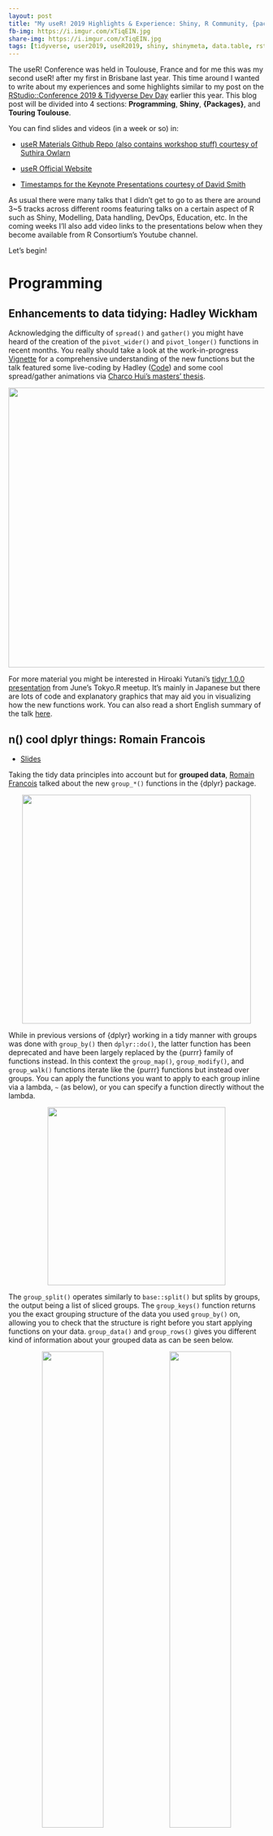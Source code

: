 ```yaml
---
layout: post
title: "My useR! 2019 Highlights & Experience: Shiny, R Community, {packages}, and more!"
fb-img: https://i.imgur.com/xTiqEIN.jpg
share-img: https://i.imgur.com/xTiqEIN.jpg
tags: [tidyverse, user2019, useR2019, shiny, shinymeta, data.table, rstats, r-bloggers]
---
```


The useR! Conference was held in Toulouse, France and for me this
was my second useR! after my first in Brisbane last year. This time
around I wanted to write about my experiences and some highlights
similar to my post on the [RStudio::Conference 2019 & Tidyverse Dev
Day](https://ryo-n7.github.io/2019-01-25-tidyversedevday-rstudioconf-reflections/)
earlier this year. This blog post will be divided into 4 sections: **Programming**, **Shiny**, **{Packages}**, and **Touring Toulouse**.

You can find slides and videos (in a week or so) in:

-   [useR Materials Github Repo (also contains workshop
    stuff) courtesy of Suthira Owlarn](https://github.com/sowla/useR2019-materials)

-   [useR Official
    Website](https://user2019.r-project.org/talk_schedule/)

-   [Timestamps for the Keynote Presentations courtesy of David
    Smith](https://blog.revolutionanalytics.com/2019/07/user2019-keynotes.html)

As usual there were many talks that I didn’t get to go to as there are
around 3\~5 tracks across different rooms featuring talks on a certain
aspect of R such as Shiny, Modelling, Data handling, DevOps, Education,
etc. In the coming weeks I’ll also add video links to
the presentations below when they become available from R Consortium’s
Youtube channel.

Let’s begin!

Programming
===========

Enhancements to data tidying: Hadley Wickham
--------------------------------------------

Acknowledging the difficulty of `spread()` and `gather()` you might have heard of the creation of the `pivot_wider()` and `pivot_longer()` functions in recent
months. You really should take a look at the work-in-progress
[Vignette](https://tidyr.tidyverse.org/dev/articles/pivot.html) for a comprehensive understanding of the new functions but the
talk featured some live-coding by Hadley
([Code](https://gist.github.com/hadley/eb5c97bfbf257d133a7337b33d9f02d1))
and some cool spread/gather animations via [Charco Hui’s masters’
thesis](https://github.com/chrk623/dataAnim).

<img src="../assets/2019-07-21-user2019-reflections_files/wide-long.gif" style="display: block; margin: auto;" width = "550" />

For more material you might be interested in Hiroaki Yutani’s [tidyr
1.0.0 presentation](https://speakerdeck.com/yutannihilation/tidyr-pivot)
from June’s Tokyo.R meetup. It’s mainly in Japanese but there are lots
of code and explanatory graphics that may aid you in visualizing how the
new functions work. You can also read a short English summary of the
talk [here](https://ryo-n7.github.io/2019-07-05-tokyoR-79-roundup/).

n() cool dplyr things: Romain Francois
--------------------------------------

* [Slides](https://speakerdeck.com/romainfrancois/n-cool-number-dplyr-things)

Taking the tidy data principles into account but for **grouped data**,
[Romain Francois](https://twitter.com/romain_francois) talked about the new `group_*()` functions in the
{dplyr} package.

<img src="../assets/2019-07-21-user2019-reflections_files/group-hug.PNG" style="display: block; margin: auto;" width = "450" />

While in previous versions of {dplyr} working in a tidy manner with
groups was done with `group_by()` then `dplyr::do()`, the latter
function has been deprecated and have been largely replaced by the
{purrr} family of functions instead. In this context the `group_map()`,
`group_modify()`, and `group_walk()` functions iterate like the {purrr}
functions but instead over groups. You can apply the functions you want
to apply to each group inline via a lambda, `~` (as below), or you can
specify a function directly without the lambda.

<img src="../assets/2019-07-21-user2019-reflections_files/group-map.PNG" style="display: block; margin: auto;" width = "350" />

The `group_split()` operates similarly to `base::split()` but splits by
groups, the output being a list of sliced groups. The `group_keys()`
function returns you the exact grouping structure of the data you used
`group_by()` on, allowing you to check that the structure is right
before you start applying functions on your data. `group_data()` and
`group_rows()` gives you different kind of information about your
grouped data as can be seen below.

<p float="left" align="center">
<img src="../assets/2019-07-21-user2019-reflections_files/group-data.PNG" width="49%" />
<img src="../assets/2019-07-21-user2019-reflections_files/group-rows.PNG" width="49%" />
</p>

To shorten the `group_by() %>% summarize()` workflow you could instead
use the `summarize_at()` function. You can select specific columns with
`vars()`, then actions via a lambda, `~`, and you can specify multiple
functions with `list()`.

<img src="../assets/2019-07-21-user2019-reflections_files/summarize-at.PNG" style="display: block; margin: auto;" width = "450" />

Romain also talked about the [{dance}](https://github.com/romainfrancois/dance) package which is mainly used to experiment and test out possible new {dplyr} functions by leveraging the
relatively new [{vctrs}](https://github.com/r-lib/vctrs) and [{rlang}](https://rlang.r-lib.org/) packages’ features. The package has a theme of using famous dance moves as the function names!

<img src="../assets/2019-07-21-user2019-reflections_files/dance-pkg.PNG" style="display: block; margin: auto;" width = "450" />

Reusing tidyverse code - Lionel Henry
-------------------------------------

* [Slides](https://user2019.r-project.org/static/pres/t258268.pdf)

[Lionel Henry](https://twitter.com/_lionelhenry) talked about programming using {tidyverse} functions. As an
introduction he went over data masking in {dplyr} and how it is
optimized for interactive coding and single-use `%>%`s. The usage of
non-standard evaluation (NSE) makes analyses easy as you can focus on the data rather than the
data structure. However, we hit a stumbling block when it comes to when
we want to create custom functions to program with {dplyr}. This is the
difference between computing in the work space (as needed) versus
computing in a data mask.

<p float="left" align="center">
<img src="../assets/2019-07-21-user2019-reflections_files/data-mask.PNG" width="49%" />
<img src="../assets/2019-07-21-user2019-reflections_files/data-mask2.PNG" width="49%" />
</p>

This is where `tidyeval` comes into play via [{rlang}](https://rlang.r-lib.org/) for flexible and robust programming in the tidyverse. However {rlang} confused a lot of
people due to the strange new syntax it introduced such as the `!!`,
`!!!`, and `enquo()`. Also, it introduced new concepts such as
quasi-quotation and quosures that made it hard to learn for people
especially with those without a programming background. Acknowledging
this obstacle, `{{ arg }}` was introduced to make creating tidyeval
functions easier. The new `{{ }}` (read as “curly-curly”) operator was
inspired by the {glue} package and is a short cut for `!!enquo(var)`.

<img src="../assets/2019-07-21-user2019-reflections_files/curlycurly.PNG" style="display: block; margin: auto;" width = "450" />

Shiny
=====

Keynote \#2: Shiny apps and Reproducibility - Joe Cheng
-------------------------------------------------------

* [Slides](https://user2019.r-project.org/static/pres/keynote_201907110915.zip)

Compared to a R script or R Markdown document, reproducibility suffers
in Shiny apps as the outputs are transient and **not** archivable.
RStudio's [Joe Cheng](https://twitter.com/jcheng/) talked about how reproducible analysis with Shiny is inconvenient as reenacting the
user’s interaction steps is necessary. A case for having a simple
**CLICK** button to view/download a reproducible artifact can be seen in
various industries such as:

-   ex. Drug research/pharma validation (workflow)
-   ex. Teaching: statistical concepts and code snippets
-   ex. Gadgets/add-ins: building `ggplots`, regex, and SQL queries then
    insert the code into source/console editor

The different possible outputs we might want from a Shiny app are:

-   To download the RMD or R file as the artifact
-   To download a ZIP with source code & data, other supporting files,
    and the actual rendered result

From there Joe talks about how there are a number of options available
such as :

1.  Copy-paste: Have a Shiny app **and** RMD report
    - Pros: Copy-pasted code is high fidelity and easy to understand
    - Cons: Two copies must be kept in sync and method will not work for
      more dynamic apps

2.  Lexical analysis: automatically generate scripts from app source
    code (static analysis and heuristics)
    - Pros: Easy to add to app
    - Cons: Not ALL apps can be translated automatically
    - Generated code may **not** be camera ready as it may contain lots of
      code relating to the Shiny app’s structure

3.  Programmatic: Meta-programming techniques to write code for **dual**
    purposes (execute interactive **and** export static)
    - Pros: Flexible
    - Cons: **High** learning curve and significant effort needed to adapt
      old Shiny apps

In light of the various pros and cons of the above options Joe with the
help of [Carson Sievert](https://twitter.com/cpsievert) created the…

### {shinymeta} package

There are four main steps to follow when using {shinymeta}:

1.  Identify the domain logic inside the code and separate it from
    Shiny’s reactive structure
    - Activate meta mode with `withMetaMode()` or `expandChain()`
    - Use `metaReactive()` to create a `reactive()` that returns a code
      expression
    - Other functions to return code include `metaObserve()`,
      `metaRender()`, etc.
    - You can also wrap the code you want with `metaExpr()` inside
      function

<img src="../assets/2019-07-21-user2019-reflections_files/shinymeta.PNG" style="display: block; margin: auto;" width = "450" />

2.  Within the domain logic you identified, identify references to
    reactive values and expressions that need to be replaced with static
    values and static code
    - De-reference reactive values with `!!`
    - Replace reactive values with the **actual** values

<img src="../assets/2019-07-21-user2019-reflections_files/shinymeta2.PNG" style="display: block; margin: auto;" width = "450" />

3.  At run time, choose **which** pieces of domain logic to expose to
    the user
    - `expandChain()`: turns `!!` code into variable and introduces code
      snippet above the function
    - The chain of variable declarations grow upwards as you sequentially
      expand the meta-objects

<img src="../assets/2019-07-21-user2019-reflections_files/shinymeta3.PNG" style="display: block; margin: auto;" width = "450" />

4.  Present the code to the user!
    - Use `outputCodeButton()` to add a button for a specific output
    - Use `displayCodeModal()` to display underlying code
    - Use `downloadButton()` to allow people to click and download a R
      script or RMD report
    - Use `buildScriptBundle` or `buidlRmdBundle()` to generate .zip
      bundles dynamically

<img src="../assets/2019-07-21-user2019-reflections_files/shinymeta4.PNG" style="display: block; margin: auto;" width = "450" />

Some of the limitations and future directions Joe, Carson, and the rest
of the Shiny team acknowledge are that:

-   The formatting of the code can be improved (white
    space not preserved)
-   Future compatibility with Shiny async
-   So far {shinymeta} only covers reproducing “snapshots” of the app
    state
-   More work and thinking needs to be done to reproduce a “notebook”
    style record of the how/why/what of the multiple iterations of
    interactive usage that was needed to get to a certain result and
    output

There’s a lot to take in (this was probably the toughest talk for me to
explain in this post…), so besides watching the [keynote
talk](https://www.youtube.com/watch?v=5KByRC6eqC8&t=687s) yourself you
can also take a look at the [shinymeta package
website](https://rstudio.github.io/shinymeta/).

{golem}: Shiny apps in production - Vincent Guyader
---------------------------------------------------

* [Slides](https://user2019.r-project.org/static/pres/t258268.pdf)
* [{golem}](https://github.com/ThinkR-open/golem)

[Vincent Guyader](https://twitter.com/VincentGuyader), from another French R organization
[ThinkR](https://github.com/ThinkR-open), talked about the new {golem}
package which creates a nice framework for building robust
production-ready Shiny apps.

One of the key principles in R is when you are repeatedly writing or
using the same code or functions then you should write a package, and
this is no different for Shiny apps as well. The reasons Vincent stated
were:

-   Easy dependency, version, documentation management
-   Easy installation and deployment

<img src="../assets/2019-07-21-user2019-reflections_files/golem.PNG" style="display: block; margin: auto;" width = "450" />

With the package infrastructure, you need to have the `ui.R` and
`server.R` (`app_ui.R` and `app_server.R` respectively in {golem}) in
the R directory and all you need to run your app is the `run_app()`
function.

{golem} also has functions that make it easy to deploy your app via R
Studio Connect, shinyproxy, Shiny server, heroku, etc.

<img src="../assets/2019-07-21-user2019-reflections_files/golemDeploy.PNG" style="display: block; margin: auto;" width = "450" />

For styling your app with customized JavaScript and CSS files you can
easily add them to your Shiny app package directory via the
`add_js_file()` and `add_css_file()` functions. You can do similar but
with modules with `add_module()`. As {golem} is a package you have all
the great attributes of an R package available to you such as unit
testing, documentation, and continuous integration/deployment!

Our journey with Shiny: Some packages to enhance your applications - Victor Perrier & Fanny Meyer
------------------------------------------------------------------------------------------------

* [Slides](https://dreamrs.github.io/talks/20190712_useR2019_OurJourneyWithShiny.pdf)

[Victor Perrier](https://twitter.com/_pvictorr) and [Fanny Meyer](https://twitter.com/_mfaan) from [dreamRs](https://github.com/dreamRs) talked about
the various Shiny packages that can extend the functionality of your
Shiny applications!

The first and probably the most well-known of this group is the
[{shinyWidgets}](https://github.com/dreamRs/shinyWidgets) package which gives you a variety of cool custom widgets that you can add to make your Shiny app via JavaScript and CSS.

<img src="../assets/2019-07-21-user2019-reflections_files/shinywidgets.PNG" style="display: block; margin: auto;" width = "350" />

Next, wondering about how exactly users interacted with their Shiny apps
and whether they used the included widgets the dreamRs team created the
[{shinylogs}](https://github.com/dreamRs/shinylogs) package. This packages records any and all inputs that are changed as well as the outputs and errors. This is done by storing the
JavaScript objects via the
[localForage](https://github.com/localForage/localForage) JavaScript
library. With this in place shiny developers can see the number of
connections per day, the user agent family, most viewed tabs, etc.

The [{shinybusy}](https://github.com/dreamRs/shinybusy) package gives a user feedback when a server operation running or busy such as a spinning circle, a moving bar, or even any
kind of gif you choose!

<img src="../assets/2019-07-21-user2019-reflections_files/shinybusy-gif.gif" style="display: block; margin: auto;" width = "550" />

Last but not least is the [{shinymanager}](https://github.com/datastorm-open/shinymanager) package which allows you to administrate and manage who can access your application and protects the source code of your app until authentication is successful!

<img src="../assets/2019-07-21-user2019-reflections_files/shinymanager.PNG" style="display: block; margin: auto;" width = "350" />

The dreamRs organization are also the organization that created the
[{esquisse}](https://github.com/dreamRs/esquisse) package that lets you interactively make ggplot2 graphs with an RStudio addin!

Talking about packages leads me to the next section…

Packages
========

Summary of developments in R’s data.table package - Arun Srinivasan
-------------------------------------------------------------------

* [Slides](https://user2019.r-project.org/static/pres/t258038.pdf)
* [{data.table}](https://github.com/Rdatatable/data.table)

I've been curious about data.table so I decided to go to this talk
to learn more from [Arun Srinivasan](https://twitter.com/arun_sriniv), one of the authors of the package. Starting off
with some trivia, I finally learned that the reason for the seal on the
hex sticker is because seals make an “aR! aR! aR!” sound according to
{data.table} creator Matt Dowle, which I thought was pretty great!

Compared to a year ago there has been a lot of change and progress in
{data.table}:

<img src="../assets/2019-07-21-user2019-reflections_files/datatableNOW.PNG" style="display: block; margin: auto;" width = "350" />

A key principle of {data.table} is that there are **no** dependencies or
imports in the package!

The general form of using {data.table} is as follows:

<img src="../assets/2019-07-21-user2019-reflections_files/datatableFORM.PNG" style="display: block; margin: auto;" width = "450" />

Arun also showed us some examples:

<p float="left" align="center">
<img src="../assets/2019-07-21-user2019-reflections_files/datatableEx1.PNG" width="49%" />
<img src="../assets/2019-07-21-user2019-reflections_files/datatableEx1-1.PNG" width="49%" />
</p>
<p float="left" align="center">
<img src="../assets/2019-07-21-user2019-reflections_files/datatableEx2.PNG" width="49%" />
<img src="../assets/2019-07-21-user2019-reflections_files/datatableEx2-1.PNG" width="49%" />
</p>

At the end he also talked about the new optimization and functionalities
in the package.

-   for ‘i’: auto-indexing and parallel subsets (columns processed in
    parallel)
-   for ‘j’: using GForce
-   for ‘by’: parallelization of radix ordering
-   new functionality: `froll()`, `coalesce()`, and `nafill()`

<img src="../assets/2019-07-21-user2019-reflections_files/datatableOPT.PNG" style="display: block; margin: auto;" width = "350" />

At the end of the talk Arun thanked the 69 people (among them [Michael
Chirico](https://twitter.com/michael_chirico), [Philippe Chataignon](https://twitter.com/phchataignon), Jan Gorecki, etc.) who have contributed a
lot to what {data.table} is today!

{polite} - Dmytro Perepolkin
----------------------------

* [Slides](https://github.com/dmi3kno/user19-polite) 
* [{polite}](https://github.com/dmi3kno/polite)

The {polite} package is one I've been using for over a year now (you
might’ve seen me use it in my soccer or TV data viz) and I was delighted
to hear that the creator was giving a LT on it! [Dmytro](https://twitter.com/dmi3k) began with a few do's and don'ts concerning user-agents and being explicit about them:

<img src="../assets/2019-07-21-user2019-reflections_files/polite1.PNG" style="display: block; margin: auto;" width = "450" />

Secondly, you should always check the `robots.txt` for the website which is a file that
stipulates various conditions for scraping activity. This can be done
via [Peter Meissner](https://twitter.com/peterlovesdata)'s [{robotstxt}](https://github.com/ropenscilabs/robotstxt) package or by checking the output from `polite::bow("theWebsiteYouAreScraping.com")`(`polite::bow()` function
is what establishes the {polite} session)!

After getting permission you also need to limit the rate at which you
scrape, you don’t want to overload the servers of the website you are
using, so **no** parallelization! This can be done with the [{ratelimitr}](https://github.com/tarakc02/ratelimitr)
package, `purrr::slowly()` while the {polite} package automatically
delays by 5 seconds when you run `polite::scrape()`. 

After scraping, you should definitely cache your responses with [{memoise}](https://github.com/r-lib/memoise), which is what is used inside the `polite::scrape()` function. Also, wrap your scraper function
with something like `purrr:::safely()` so it returns a list of two
components, a “result” for successes and “error” object for errors in
your scraping.

You can also read his blog post on the talk
[here](https://www.ddrive.no/post/be-nice-on-the-web/) which explains a
bit more about the `polite::use_manners()` function that allows you to
include {polite} scrapers into your own R packages.

goodpractice: good pkg development Hannah Frick
-----------------------------------------------

* [Slides](https://github.com/hfrick/presentations/blob/master/2019-07-11_goodpractice/gp_lightning.pdf)
* [{goodpractice}](https://github.com/MangoTheCat/goodpractice)

[Hannah Frick](https://twitter.com/hfcfrick) from Mango Solutions talked about {goodpractice}, a package that gives you advice about good practices for building an R package. By
running `goodpractice::gp()` it does static code analysis and can run
around \~200 of the checks available.

<img src="../assets/2019-07-21-user2019-reflections_files/goodpractice.PNG" style="display: block; margin: auto;" width = "450" />

A cool thing you can do is that you can customize the different checks
it runs, set your own standards beforehand and run the checks based on
those standards with the `make_check()` and `make_prep()` functions.
It’s a great package that I’ve used before at work and for my own
packages so definitely try it out!

R Community
===========

The development of {datos} package for the R4DS Spanish translation - Riva Quiroga
----------------------------------------------------------------------------------

* [Slides]() 
* [{datos}](https://cienciadedatos.github.io/datos/)

[Riva Quiroga](https://twitter.com/rivaquiroga) talked about translating
the “R for Data Science” book and R data sets into Spanish. This came
about as a fact that learning R (or any programming language) can be
tough for a non-English speaker as it means you have to not only learn
the programming but figuring out what the documentation and use cases in
English even mean. To address this language gap the R4DS Spanish
translation community project was born, [Ciencia de
Datos](https://github.com/cienciadedatos) on Github! Through Github and
slack the organization sought to translate both the book and the various
data sets available in base R, for example: turning “diamonds” into “dimantes”.
However, they found that simply trying to `rename()` everything was not
sustainable so they had to find an alternative. This alternative ended
up being the [{datalang}](https://github.com/edgararuiz/datalang)
package.

This package (created by RStudio’s Edgar Ruiz) uses a YAML spec file
translating to the language you want for the variable names, value
names, help files, etc. After creating the spec file you just have to
add it as an argument into the
`datalang::translate_data()/translate_folder()` function and you’ll have
a translated data set! The [R para Ciencia de Datos Twitter](https://twitter.com/R4DS_es) also hosts a Spanish version of \#TidyTuesday called \#DatosDeMiercoles so check it
out!

Another thought I had after this presentation was that maybe this might
be a good idea for Japanese?

R Consortium Working Groups - Joseph Rickert
--------------------------------------------

* [Slides]()

RStudio’s [Joe Rickert](https://twitter.com/RStudioJoe) talked about R
Consortium’s Workings Groups which is an initiative to foster innovation
among individuals and companies. Any individual or a group can apply to
create a working group to explore what R and other technologies can do
in a certain field of interest. Throughout the talk Joe gave examples of
successful workings groups such as:

-   [Census Working Group](https://github.com/RConsortium/censusguide)
-   [R in Pharma (which now has its own
    conference!)](http://rinpharma.com/)
-   R Validation Hub: enabling the usage of R in regulatory settings
-   [R Community Diversity and
    Inclusion](https://github.com/RConsortium/RCDI-WG/tree/master)
-   And more!

As advice for potential working groups Joe said that one should pick a
project with a very **wide** scope which can benefit from collaboration
between members and which can benefit a large portion of the R
community.

Keynote: \#3 ‘AI for Good’ in the R and Python ecosystems - Julien Cornebise
----------------------------------------------------------------------------

In the last keynote of the conference [Julien Cornebise](https://twitter.com/JCornebise) talked about using technology tools for good using lots of examples throughout his
life for both good and bad projects.

Here are some quotes I was able to jot down:

On using technology for good:

> "Technology is not a solution it is an accelerator, essentially you just have a better optimizer, you're just fitting better to the incentives we have around us a society."

On the motivation of getting involved in \#DataForGood projects:

> "Are you here to solve the problem or are you here for a really cool application of your fantastic new theory and algorithm?"

On “hackathon syndrome” of many solutions to \#DataForGood problems:

> "Github is a big cemetary of really good ideas ... where do we find software engineers, where do we find the designers, how do we go from the solution to the project to a real product that can be used by many many people?"

<img src="../assets/2019-07-21-user2019-reflections_files/AIforGood1.PNG" style="display: block; margin: auto;" width = "450" />

Some of the projects he talked about were:

-   [Decode
    Darfur](https://decoders.amnesty.org/projects/decode-darfur):
    Identifying remote burnt/destroyed villages in the Darfur region to
    provide credible evidence that they had been attacked by the
    Sudanese government and allies.
-   [Troll
    Patrol](https://decoders.amnesty.org/projects/troll-patrol/findings):
    Quantitative analysis of online abuse and violence against UK and US
    women on Twitter.

This is definitely a talk I would recommend everybody to watch and you
can do so from [here](https://youtu.be/G2SgOQv3PEM?t=3514)!

Tour Toulouse!
==============

As I was only heading home on the following Monday, I had the entire
weekend to explore Toulouse! I was staying near the Capitole and as
Toulouse is pretty walkable I didn’t have to use public transportation
at all during my stay. I think I just about walked every street in the
city center! Unfortunately, the Musee de Augustins was closed but I was
able to visit most of the other sites! My favorite sights were the [Couvent des Jacobins](https://www.jacobins.toulouse.fr/) (pictured bottom-left) and the [Musée Saint-Raymond](https://www.saintraymond.toulouse.fr/), an archeological museum full of Roman/Greek/Celtic artifacts! Below are some pictures:

<p float="left" align="center">
<img src="../assets/2019-07-21-user2019-reflections_files/tour1.PNG" width="49%" />
<img src="../assets/2019-07-21-user2019-reflections_files/tour2.PNG" width="49%" />
</p>

<p float="left" align="center">
<img src="../assets/2019-07-21-user2019-reflections_files/tour3.PNG" width="49%" />
<img src="../assets/2019-07-21-user2019-reflections_files/tour4.PNG" width="49%" />
</p>

Sunday was also Bastille Day so there were some fireworks on display as
well. All in all I had a great time in Toulouse!

Conclusion
==========

This was my second useR! Conference and I enjoyed it quite a lot, not to
mention I got to do some sightseeing which I wasn’t able to do much of
in Brisbane last year. I met a lot of people that I follow on Twitter
and I’ve had people come up to me who recognized me from all the data
viz/blog posts I do (a first for me) which was really cool (and it helps
as I'm very nervous about approaching people especially since they are
usually surrounded by other people and I don’t want to interrupt their
conversation and… “Oh no it’s time for the next session!”, etc.)!

During a post-conference dinner I had with a dozen or so random
R users that were still in Toulouse (including [Diane Cook](https://twitter.com/visnut), [Will Chase](https://twitter.com/W_R_Chase), [Saras Windecker](https://twitter.com/smwindecker), [Irene Steves](https://twitter.com/i_steves), [Alimi Eyitayo](https://twitter.com/alimieyitayo) among others - and some that I didn't even get to talk to because our group was so big) we all talked about how important the
**community** is. With how open everything is in regards to the talks
being recorded and the materials being put online you don’t necessarily
have to come all the way to the conference to be able to **learn** the material.
However, the important component of these conferences is being able to talk to the people and engaging with the community which
is something I’ve really felt to be a part of since I started R and
going to conferences in the past 2 years or so. I think nearly each one
of the people I sat with on the table at dinner that night came from a
different country and worked in completely different areas which made
for some real eye-opening discussion about how R is used worldwide and across industries. I
also learned about cultural differences in tech, especially women in tech
in Nigeria from [Alimi Eyitayo](https://twitter.com/alimieyitayo) (who
also gave a talk on [Scaling useR Communities with Engagement and
Retention
Models](https://user2019.r-project.org/static/pres/lt257977.pdf) at the
conference).

There were still a ton of great talks I missed so I'm excited to watch the rest on Youtube. I think I will be at RStudio::Conference next year in San Francisco so hopefully I'll see some of you there!
